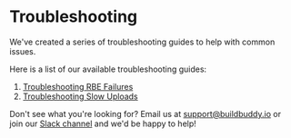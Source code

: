<!--
{
  "name": "Troubleshooting",
  "category": "5f18d210c4a59be9e3cf8136",
  "priority": 1000
}
-->
# Troubleshooting

We've created a series of troubleshooting guides to help with common issues.

Here is a list of our available troubleshooting guides:

1. [Troubleshooting RBE Failures](troubleshooting-rbe.md)
1. [Troubleshooting Slow Uploads](troubleshooting-slow-upload.md)

Don't see what you're looking for? Email us at [support@buildbuddy.io](support@buildbuddy.io) or join our [Slack channel](https://slack.buildbuddy.io) and we'd be happy to help!